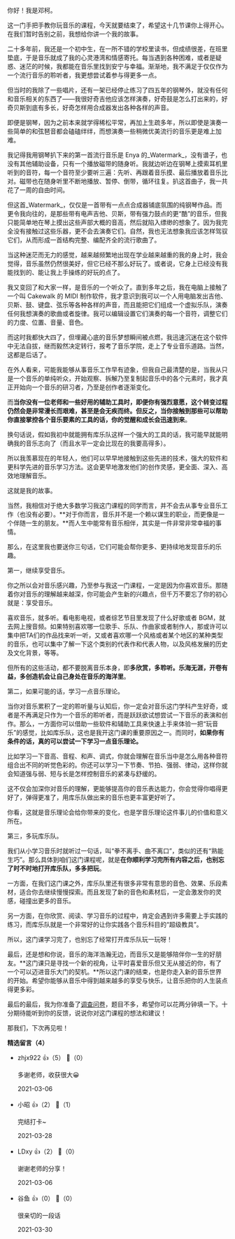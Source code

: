 你好！我是邓柯。

这一门手把手教你玩音乐的课程，今天就要结束了，希望这十几节课你上得开心。在我们暂时告别之前，我想给你讲一个我的故事。

二十多年前，我还是一个初中生，在一所不错的学校里读书，但成绩很差，在班里垫底，于是音乐就成了我的心灵港湾和情感寄托。每当遇到各种困难，或者是疑惑、迷茫的时候，我都能在音乐里找到安宁与幸福。渐渐地，我不满足于仅仅作为一个流行音乐的聆听者，我更想尝试着参与得更多一点。

但当时的我除了一些唱片，还有一架已经停止练习了四五年的钢琴外，就没有任何和音乐相关的东西了——我很好奇吉他应该怎样演奏，好奇鼓是怎么打出来的，好奇贝斯到底有多长，好奇怎样用合成器发出各种各样的声音。

即便是钢琴，因为之前本来就学得稀松平常，再加上生疏多年，所以即使是演奏一些简单的和弦琶音都会磕磕绊绊，而想演奏一些稍微优美流行的音乐更是难上加难。

我记得我用钢琴扒下来的第一首流行音乐是 Enya 的\_Watermark\_，没有谱子，也没有其他辅助设备，只有一个播放磁带的随身听。我就边听边在钢琴上摸索耳机里听到的音符，每一个音符至少要听三遍：先听、再跟着音乐摸、最后播放着音乐比对。磁带也在随身听里不断地播放、暂停、倒带，循环往复。扒这首曲子，我一共花了一周的自由时间。

但这首\_Watermark\_，仅仅是一首带有一点点合成器铺底氛围的纯钢琴作品。而更令我向往的，是那些带有电声吉他、贝斯，带有强力鼓点的更“酷”的音乐，但我只能简单地在琴上摸出这些声部大概的音高，然后就陷入缥缈的想象了。因为我完全没有接触过这些乐器，更不会去演奏它们。自然，我也无法想象我应该怎样驾驭它们，从而形成一首结构完整、编配齐全的流行歌曲了。

当这种迷茫而无力的感觉，越来越频繁地出现在学业越来越重的我的身上时，我会觉得，音乐虽然仍然很美好，但它已经不那么好玩了。或者说，它身上已经没有我能找到的、能让我上手操练的好玩的点了。

我又变回了和大家一样，是音乐的一个听众了。直到多年之后，我在电脑上接触了一个叫 Cakewalk 的 MIDI 制作软件，我才意识到我可以一个人用电脑发出吉他、贝斯、鼓、键盘、弦乐等各种各样的声音，而且能把它们组成一个虚拟乐队，演奏任何我想演奏的歌曲或者旋律。我可以编辑设置它们演奏的每一个音符，调整它们的力度、位置、音量、音色。

而这时我都快大四了，但埋藏心底的音乐梦想瞬间被点燃，我迅速沉迷在这个软件中无法自拔，继而毅然决定转行，报考了音乐学院，走上了专业音乐道路。当然，这都是后话了。

在外人看来，可能我能够从事音乐工作早有迹象，但我自己最清楚的是，当我从只是一个音乐的单纯听众，开始观察、拆解乃至复制起音乐中的各个元素时，我才真正开始向一个音乐的研习者，乃至是创作者逐渐变化。

而**当你没有一位老师和一些好用的辅助工具时，即便你有强烈意愿，这个转变过程仍然会是非常漫长而艰难，甚至是会无疾而终。但反之，当你接触到那些可以帮助你直接掌控各个音乐要素的工具的话，你的觉醒和成长会迅速到来**。

换句话说，假如我初中就能拥有库乐队这样一个强大的工具的话，我可能早就能明确我的音乐志向了（而且水平一定会比现在的我要高得多）。

所以我羡慕现在的年轻人，他们可以早早地接触到这些先进的技术，强大的软件和更科学先进的音乐学习方法。这会更早地激发他们的创作灵感，更全面、深入、高效地理解音乐。

这就是我的故事。

当然，我相信对于绝大多数学习我这门课程的同学而言，并不会去从事专业音乐工作（也没有必要）。**对于你而言，音乐并不是一个赖以谋生的职业，而更像是一个伴随一生的朋友。**而人生中能常有音乐相伴，其实是一件非常非常幸福的事情。

那么，在这里我也要送你三句话，它们可能会帮你更多、更持续地发现音乐的乐趣。

第一，继续享受音乐。

你之所以会对音乐感兴趣，乃至参与我这一门课程，一定是因为你喜欢音乐。那随着你对音乐的理解越来越深，你可能会产生新的兴趣点，但千万不要忘了你的初心就是：享受音乐。

喜欢音乐，就多听。看电影电视，或者综艺节目里发现了什么好歌或者 BGM，就去网上搜音频。如果特别喜欢哪一位歌手、乐队、作曲家或者制作人，那或许可以集中把TA们的作品找来听一听，又或者喜欢哪一个风格或者某个地区的某种类型的音乐，也可以集中了解一下这个类别的代表作和代表人物，以及风格发展的历史及文化背景，等等。

但所有的这些活动，都不要脱离音乐本身，即**多欣赏，多聆听。乐海无涯，开卷有益，多创造机会让自己身处在音乐的海洋里**。

第二，如果可能的话，学习一点音乐理论。

当你对音乐累积了一定的聆听量与认知后，你一定会对音乐这门学科产生好奇，或者是不再满足只作为一个音乐的聆听者，而是跃跃欲试想尝试一下音乐的表演和创作。那么，一方面你可以借助一些软件和辅助工具来快速上手来体验一把“玩音乐”的感觉，比如库乐队，这也是我开这门课的重要原因之一。而同时，**如果你有条件的话，真的可以尝试一下学习一点音乐理论。**

比如学习一下音高、音程、和声、调式，你就会理解在音乐当中是怎么用各种音符组合出不同的听觉色彩的。你还可以学习一下节奏、节拍、强弱、律动，这样你就会知道强与弱、短与长是怎样控制音乐的紧凑与舒缓的。

这不仅会加深你对音乐的理解，更能够提高你的音乐表达能力，你会觉得你唱得更好了，弹得更准了，用库乐队做出来的音乐也更丰富更好听了。

你看，这就是音乐理论会给你带来的变化，也是学音乐理论这件事儿的价值和意义所在。

第三，多玩库乐队。

我们从小学习音乐时就听过一句话，叫“拳不离手、曲不离口”，类似的还有“熟能生巧”。那么具体到咱们这门课程呢，就是**在你顺利学习完所有内容之后，也别忘了时不时地打开库乐队，多多把玩**。

一方面，在我们这门课之外，库乐队里还有很多非常有意思的音色、效果、乐段素材，适合你去继续慢慢探索。而且发现了新的音色和素材后，一定会激发你的灵感，碰撞出更多的音乐。

另一方面，在你欣赏、阅读、学习音乐的过程中，肯定会遇到许多需要上手实践的练习，而库乐队就是一个非常好的让你实践各个音乐科目的“超级教具”。

所以，这门课学习完了，也别忘了经常打开库乐队玩一玩呀！

最后，还是想和你说，音乐的海洋浩瀚无边，而音乐又是能够陪伴你一生的好朋友。**这门课只是寻找一个新的视角，让平时喜爱音乐但又无从接近的你，有了一个可以迈进音乐大门的契机。**所以这门课的结束，也是你走入新的音乐世界的开始。希望你能够从音乐中得到越来越多的享受与快乐，让音乐把你的人生装点得更多彩。

最后的最后，我为你准备了[调查问卷](https://jinshuju.net/f/CtiIDm)，题目不多，希望你可以花两分钟填一下。十分期待能听到你的反馈，说说你对这门课程的想法和建议！

那我们，下次再见啦！
<div><strong>精选留言（4）</strong></div><ul>
<li><span>zhjx922</span> 👍（5） 💬（0）<p>多谢老师，收获很大😀</p>2021-03-06</li><br/><li><span>小昭</span> 👍（2） 💬（1）<p>完结打卡~</p>2021-03-28</li><br/><li><span>LDxy</span> 👍（2） 💬（0）<p>谢谢老师的分享！</p>2021-03-06</li><br/><li><span>谷鱼</span> 👍（0） 💬（0）<p>很亲切的一段话</p>2021-03-30</li><br/>
</ul>